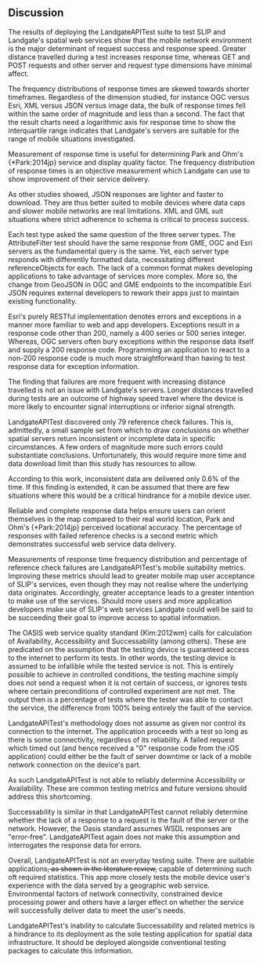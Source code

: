 ## Discussion

The results of deploying the LandgateAPITest suite to test SLIP and Landgate's spatial web services show that the mobile network environment is the major determinant of request success and response speed. Greater distance travelled during a test increases response time, whereas GET and POST requests and other server and request type dimensions have minimal affect.

The frequency distributions of response times are skewed towards shorter timeframes. Regardless of the dimension studied, for instance OGC versus Esri, XML versus JSON versus image data, the bulk of response times fell within the same order of magnitude and less than a second. The fact that the result charts need a logarithmic axis for response time to show the interquartile range indicates that Landgate's servers are suitable for the range of mobile situations investigated.

Measurement of response time is useful for determining Park and Ohm's {\*Park:2014jp} service and display quality factor. The frequency distribution of response times is an objective measurement which Landgate can use to show improvement of their service delivery.

As other studies showed, JSON responses are lighter and faster to download. They are thus better suited to mobile devices where data caps and slower mobile networks are real limitations. XML and GML suit situations where strict adherence to schema is critical to process success.

Each test type asked the same question of the three server types. The AttributeFilter test should have the same response from GME, OGC and Esri servers as the fundamental query is the same. Yet, each server type responds with differently formatted data, necessitating different referenceObjects for each. The lack of a common format makes developing applications to take advantage of services more complex. More so, the change from GeoJSON in OGC and GME endpoints to the incompatible Esri JSON requires external developers to rework their apps just to maintain existing functionality.

Esri's purely RESTful implementation denotes errors and exceptions in a manner more familiar to web and app developers. Exceptions result in a response code other than 200, namely a 400 series or 500 series integer. Whereas, OGC servers often bury exceptions within the response data itself and supply a 200 response code. Programming an application to react to a non-200 response code is much more straightforward than having to test response data for exception information.

The finding that failures are more frequent with increasing distance travelled is not an issue with Landgate's servers. Longer distances travelled during tests are an outcome of highway speed travel where the device is more likely to encounter signal interruptions or inferior signal strength.

LandgateAPITest discovered only 79 reference check failures. This is, admittedly, a small sample set from which to draw conclusions on whether spatial servers return inconsistent or incomplete data in specific circumstances. A few orders of magnitude more such errors could substantiate conclusions. Unfortunately, this would require more time and data download limit than this study has resources to allow.

According to this work, inconsistent data are delivered only 0.6% of the time. If this finding is extended, it can be assumed that there are few situations where this would be a critical hindrance for a mobile device user.

Reliable and complete response data helps ensure users can orient themselves in the map compared to their real world location, Park and Ohm's {\*Park:2014jp} perceived locational accuracy. The percentage of responses with failed reference checks is a second metric which demonstrates successful web service data delivery.

Measurements of response time frequency distribution and percentage of reference check failures are LandgateAPITest's mobile suitability metrics. Improving these metrics should lead to greater mobile map user acceptance of SLIP's services, even though they may not realise where the underlying data originates. Accordingly, greater acceptance leads to a greater intention to make use of the services. Should more users and more application developers make use of SLIP's web services Landgate could well be said to be succeeding their goal to improve access to spatial information.

The OASIS web service quality standard {Kim:2012wm} calls for calculation of Availability, Accessibility and Successability (among others). These are predicated on the assumption that the testing device is guaranteed access to the internet to perform its tests. In other words, the testing device is assumed to be infallible while the tested service is not. This is entirely possible to achieve in controlled conditions, the testing machine simply does not send a request when it is not certain of success, or ignores tests where certain preconditions of controlled experiment are not met. The output then is a percentage of tests where the tester was able to contact the service, the difference from 100% being entirely the fault of the service.

LandgateAPITest's methodology does not assume as given nor control its connection to the internet. The application proceeds with a test so long as there is some connectivity, regardless of its reliability. A failed request which timed out (and hence received a "0" response code from the iOS application) could either be the fault of server downtime or lack of a mobile network connection on the device's part.

As such LandgateAPITest is not able to reliably determine Accessibility or Availability. These are common testing metrics and future versions should address this shortcoming.

Successability is similar in that LandgateAPITest cannot reliably determine whether the lack of a response to a request is the fault of the server or the network. However, the Oasis standard assumes WSDL responses are "error-free". LandgateAPITest again does not make this assumption and interrogates the response data for errors.

Overall, LandgateAPITest is not an everyday testing suite. There are suitable applications~~, as shown in the literature review,~~ capable of determining such oft required statistics. This app more closely tests the mobile device user's experience with the data served by a geographic web service. Environmental factors of network connectivity, constrained device processing power and others have a larger effect on whether the service will successfully deliver data to meet the user's needs.

LandgateAPITest's inability to calculate Successability and related metrics is a hindrance to its deployment as the sole testing application for spatial data infrastructure. It should be deployed alongside conventional testing packages to calculate this information.
